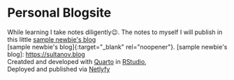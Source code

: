 # Personal Blogsite

While learning I take notes diligently😉. The notes to myself I will publish in this little <a href="https://sultanov.blog" target="_blank">sample newbie's blog</a>
<br>[sample newbie's blog]{:target="_blank" rel="noopener"}.
[sample newbie's blog]: https://sultanov.blog
<br>Creatded and developed with [Quarto](https://quarto.org/) in [RStudio](https://posit.co/download/rstudio-desktop/),
<br>Deployed and published via [Netlyfy](https://www.netlify.com/)
